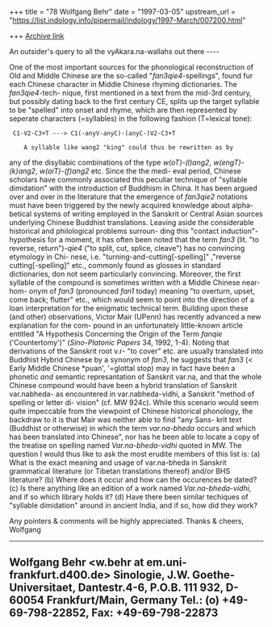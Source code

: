 +++
title = "78 Wolfgang Behr"
date = "1997-03-05"
upstream_url = "https://list.indology.info/pipermail/indology/1997-March/007200.html"

+++
[Archive link](https://list.indology.info/pipermail/indology/1997-March/007200.html)

An outsider's query to all the vyAkara.na-wallahs out there ----

One of the most important sources for the phonological
reconstruction of Old and Middle Chinese are the so-called
"_fan3qie4_-spellings", found fur each Chinese character
in Middle Chinese rhyming dictionaries. The _fan3qie4_-tech-
nique, first mentioned in a text from the mid-3rd century, but
possibly dating back to the first century CE, splits up the target
syllable to be "spelled" into onset and rhyme, which are then
represented by seperate characters (=syllables) in the following
fashion (T=lexical tone):

     C1-V2-C3+T ---> C1(-anyV-anyC)-(anyC-)V2-C3+T

        A syllable like wang2 "king" could thus be rewritten as by
any of the disyllabic combinations of the type _w(oT)-(l)ang2_,
_w(engT)-(k)ang2_, _w(aiT)-(f)ang2_ etc. Since the the medi-
eval period, Chinese scholars have commonly associated this
peculiar technique of "syllable dimidation"  with the introduction
of Buddhism in China. It has been argued over and over in the
literature that the emergence of _fan3qie2_ notations must have
been triggered by the newly acquired knowledge about alpha-
betical systems of writing employed in the Sanskrit or Central
Asian sources underlying Chinese Buddhist translations. Leaving
aside the considerable historical and philological problems surroun-
ding this "contact induction"-hypothesis for a moment, it has often
been noted that the term _fan3_ (lit. "to reverse, return")-_qie4_
("to split, cut, splice, cleave") has no convincing etymology in Chi-
nese, i.e. "turning-and-cutting[-spelling]" ,"reverse cutting[-spelling]"
etc., commonly found as glosses in standard dictionaries, don not
seem particularly convincing. Moreover, the first syllable of the
compound is sometimes written with a Middle Chinese near-hom-
onym of _fan3_ (pronounced _fan1_ today) meaning "to overturn,
upset, come back; flutter" etc., which would seem to point into the
direction of a loan interpretation for the enigmatic technical term. 
        Building upon these (and other) observations, Victor Mair
(UPenn) has recently advanced a new explanation for the com-
pound in an unfortunately little-known article entitled "A Hypothesis
Concerning the Origin of the Term _fanqie_ ('Countertomy')"
(_Sino-Platonic Papers_ 34, 1992, 1-4). Noting that derivations
of the Sanskrit root v.r- "to cover" etc. are usually translated into
Buddhist Hybrid Chinese by a synonym of _fan3_, he  suggests
that _fan3_ (< Early Middle Chinese *puan', '=glottal stop) may
in fact have been a phonetic *and* semantic represantation of
Sanskrit var.na, and that the whole Chinese compound would have
been a hybrid translation of Sanskrit var.nabheda- as encountered
in var.nabheda-vidhi, a Sanskrit "method of spelling or letter di-
vision" (cf. MW 924c). While this scenario would seem quite
impeccable from the viewpoint of Chinese historical phonology,
the backdraw to it is that Mair was neither able to find "any Sans-
krit text (Buddhist or otherwise) in which the term _var.na-bheda_
occurs and which has been translated into Chinese", nor has he
been able to locate a copy of the treatise on spelling named
*Var.na-bheda-vidhi* quoted in MW.
        The question I would thus like to ask the most erudite
members of this list is:
        (a)  What is the exact meaning and usage of var.na-bheda
               in Sanskrit grammatical literature (or Tibetan translations
               thereof) and/or BHS literature?
        (b)   Where does it occur and how can the occurences be
               dated?
        (c)   Is there anything like an edition of a work named
               *Var.na-bheda-vidhi*, and if so which library holds it?
        (d)   Have there been similar techiques of "syllable dimidation"
               around in ancient India, and if so, how did they work?

Any pointers & comments will be highly appreciated. Thanks & cheers,
Wolfgang










----------------------------------------------------------------------
Wolfgang Behr <w.behr at em.uni-frankfurt.d400.de>
Sinologie, J.W. Goethe-Universitaet, Dantestr.4-6,
P.O.B. 111 932, D-60054 Frankfurt/Main, Germany
Tel.: (o) +49-69-798-22852, Fax: +49-69-798-22873
----------------------------------------------------------------------





